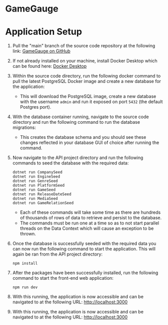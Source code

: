 # GameGauge

# Application Setup

1. Pull the "main" branch of the source code repository at the following link:
   [GameGauge on GitHub](https://github.com/zachauker/GameGauge/)

2. If not already installed on your machine, install Docker Desktop which can be found here:
   [Docker Desktop](https://www.docker.com/products/docker-desktop/)

3. Within the source code directory, run the following docker command to pull the latest PostgreSQL Docker image and create a new database for the application:


    - This will download the PostgreSQL image, create a new database with the username `admin` and run it exposed on port `5432` (the default Postgres port).

4. With the database container running, navigate to the source code directory and run the following command to run the database migrations:


    - This creates the database schema and you should see these changes reflected in your database GUI of choice after running the command.

5. Now navigate to the API project directory and run the following commands to seed the database with the required data:

    ```dotnet run AgeRatingSeed
    dotnet run CompanySeed
    dotnet run EngineSeed
    dotnet run GenreSeed
    dotnet run PlatformSeed
    dotnet run GameSeed
    dotnet run ReleaseDateSeed
    dotnet run MediaSeed
    dotnet run GameRelationSeed
    ```


    - Each of these commands will take some time as there are hundreds of thousands of rows of data to retrieve and persist to the database.
    - The commands must be run one at a time so as to not start parallel threads on the Data Context which will cause an exception to be thrown.

6. Once the database is successfully seeded with the required data you can now run the following command to start the application. This will again be ran from the API project directory:

    ```npm install```


9. After the packages have been successfully installed, run the following command to start the front-end web application:

    ```npm run dev```

10. With this running, the application is now accessible and can be navigated to at the following URL:
 [http://localhost:3000](http://localhost:3000)


10. With this running, the application is now accessible and can be navigated to at the following URL:
 [http://localhost:3000](http://localhost:3000)
